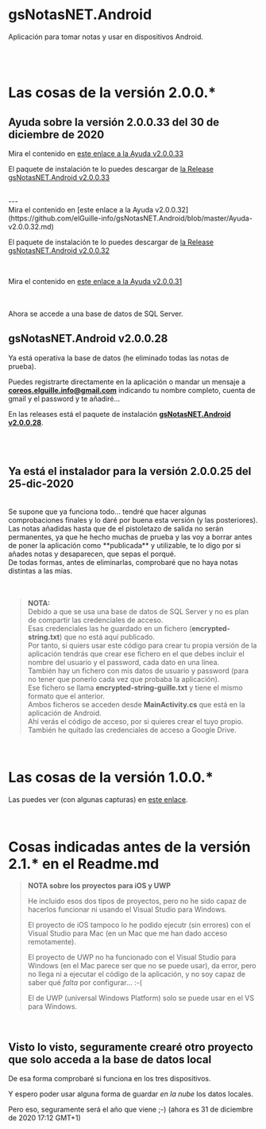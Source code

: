 # gsNotasNET.Android
 Aplicación para tomar notas y usar en dispositivos Android.

<br>
<br>

# Las cosas de la versión 2.0.0.*

## Ayuda sobre la versión 2.0.0.33 del 30 de diciembre de 2020
Mira el contenido en [este enlace a la Ayuda v2.0.0.33](https://github.com/elGuille-info/gsNotasNET.Android/blob/master/Ayuda-v2.0.0.33.md)

El paquete de instalación te lo puedes descargar de [la Release gsNotasNET.Android v2.0.0.33](https://github.com/elGuille-info/gsNotasNET.Android/releases/tag/v2.0.0.33)

<br>
---
<br>
Mira el contenido en [este enlace a la Ayuda v2.0.0.32](https://github.com/elGuille-info/gsNotasNET.Android/blob/master/Ayuda-v2.0.0.32.md)

El paquete de instalación te lo puedes descargar de [la Release gsNotasNET.Android v2.0.0.32](https://github.com/elGuille-info/gsNotasNET.Android/releases/tag/v2.0.0.32)

<br>


Mira el contenido en [este enlace a la Ayuda v2.0.0.31](https://github.com/elGuille-info/gsNotasNET.Android/blob/master/Ayuda%20v2.0.0.31.md)

<br>
<br>
Ahora se accede a una base de datos de SQL Server.

## gsNotasNET.Android v2.0.0.28
Ya está operativa la base de datos (he eliminado todas las notas de prueba).

Puedes registrarte directamente en la aplicación o mandar un mensaje a **coreos.elguille.info@gmail.com** indicando tu nombre completo, cuenta de gmail y el password y te añadiré...

En las releases está el paquete de instalación [**gsNotasNET.Android v2.0.0.28**](https://github.com/elGuille-info/gsNotasNET.Android/releases/tag/v2.0.0.28).

<br>
<br>

## Ya está el instalador para la versión 2.0.0.25 del 25-dic-2020
<br>
Se supone que ya funciona todo... tendré que hacer algunas comprobaciones finales y lo daré por buena esta versión (y las posteriores).<br>
Las notas añadidas hasta que de el pistoletazo de salida no serán permanentes, ya que he hecho muchas de prueba y las voy a borrar antes de poner la aplicación como **publicada** y utilizable, te lo digo por si añades notas y desaparecen, que sepas el porqué.<br>
De todas formas, antes de eliminarlas, comprobaré que no haya notas distintas a las mías.<br>
<br>
<br>

> **NOTA:** <br>
> Debido a que se usa una base de datos de SQL Server y no es plan de compartir las credenciales de acceso.<br>
> Esas credenciales las he guardado en un fichero (**encrypted-string.txt**) que no está aquí publicado.<br>
> Por tanto, si quiers usar este código para crear tu propia versión de la aplicación tendrás que crear ese fichero en el que debes incluir el nombre del usuario y el password, cada dato en una línea.<br>
> También hay un fichero con mis datos de usuario y password (para no tener que ponerlo cada vez que probaba la aplicación).<br>
> Ese fichero se llama **encrypted-string-guille.txt** y tiene el mismo formato que el anterior.<br>
> Ambos ficheros se acceden desde **MainActivity.cs** que está en la aplicación de Android.<br>
> Ahí verás el código de acceso, por si quieres crear el tuyo propio.<br>
> También he quitado las credenciales de acceso a Google Drive.<br>
<br>



# Las cosas de la versión 1.0.0.*

Las puedes ver (con algunas capturas) en [este enlace](https://github.com/elGuille-info/gsNotasNET.Android/blob/master/Las-cosas-de-la-version-1.md).

<br>

# Cosas indicadas antes de la versión 2.1.* en el Readme.md 

> **NOTA sobre los proyectos para iOS y UWP**
>
> He incluido esos dos tipos de proyectos, pero no he sido capaz de hacerlos funcionar ni usando el Visual Studio para Windows.
>
> El proyecto de iOS tampoco lo he podido ejecutr (sin errores) con el Visual Studio para Mac (en un Mac que me han dado acceso remotamente).
>
> El proyecto de UWP no ha funcionado con el Visual Studio para Windows (en el Mac parece ser que no se puede usar), da error, pero no llega ni a ejecutar el código de la aplicación, y no soy capaz de saber qué _falta_ por configurar... :-(
>
> El de UWP (universal Windows Platform) solo se puede usar en el VS para Windows.
>

<br>

## Visto lo visto, seguramente crearé otro proyecto que solo acceda a la base de datos local

De esa forma comprobaré si funciona en los tres dispositivos.

Y espero poder usar alguna forma de guardar _en la  nube_ los datos locales.

Pero eso, seguramente será el año que viene ;-) (ahora es 31 de diciembre de 2020 17:12 GMT+1)


<br>
<br>



